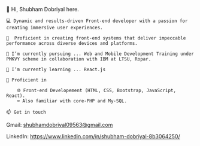 
👋 Hi, Shubham Dobriyal here.

    💻 Dynamic and results-driven Front-end developer with a passion for creating immersive user experiences.
    
    🧰  Proficient in creating front-end systems that deliver impeccable performance across diverse devices and platforms.
    
    🔭 I’m currently pursuing ... Web and Mobile Development Training under PMKVY scheme in collaboration with IBM at LTSU, Ropar.
    
    🌱 I’m currently learning ... React.js
    
    💪 Proficient in
    
        🌐 Front-end Developement (HTML, CSS, Bootstrap, JavaScript, React).
        ⌨️ Also familiar with core-PHP and My-SQL.

    📫 Get in touch
    
Gmail: shubhamdobriyal09563@gmail.com
    
LinkedIn:  https://www.linkedin.com/in/shubham-dobriyal-8b3064250/ 
